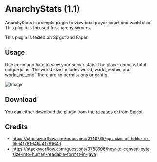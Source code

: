 # AnarchyStats (1.1)
AnarchyStats is a simple plugin to view total player count and world size! This plugin is focused for anarchy servers.

This plugin is tested on Spigot and Paper.

## Usage
Use command /info to view your server stats. The player count is total unique joins. The world size includes world, world_nether, and world_the_end.
There are no permissions or config.

![Image](https://raw.githubusercontent.com/hyperdefined/AnarchyStats/master/image.png)

## Download
You can either download the plugin from the [releases](https://github.com/hyperdefined/AnarchyStats/releases) or from [Spigot](https://www.spigotmc.org/resources/anarchystats.66089/).

## Credits
* https://stackoverflow.com/questions/2149785/get-size-of-folder-or-file/41781646#41781646
* https://stackoverflow.com/questions/3758606/how-to-convert-byte-size-into-human-readable-format-in-java
